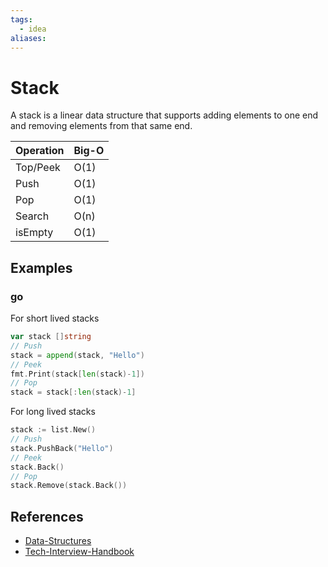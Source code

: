 ```yaml
---
tags:
  - idea
aliases:
---
```


# Stack

A stack is a linear data structure that supports adding elements to one end and removing elements from that same end.

| Operation | Big-O |
| --------- | ----- |
| Top/Peek  | O(1)  |
| Push      | O(1)  |
| Pop       | O(1)  |
| Search    | O(n)  |
| isEmpty   | O(1)  |

## Examples

### go

For short lived stacks

```go
var stack []string
// Push
stack = append(stack, "Hello")
// Peek
fmt.Print(stack[len(stack)-1])
// Pop
stack = stack[:len(stack)-1]
```

For long lived stacks

```go
stack := list.New()
// Push
stack.PushBack("Hello")
// Peek
stack.Back()
// Pop
stack.Remove(stack.Back())
```

## References

- [Data-Structures](Data-Structures.md)
- [Tech-Interview-Handbook](Tech-Interview-Handbook.md)
